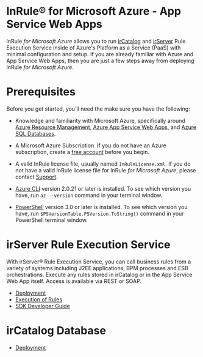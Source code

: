 InRule® for Microsoft Azure - App Service Web Apps
====

InRule _for Microsoft Azure_ allows you to run [irCatalog](https://www.inrule.com/products/inrule-components/ircatalog/) and [irServer](https://www.inrule.com/products/inrule-components/irserverruleexecutionservice/) Rule Execution Service inside of Azure's Platform as a Service (PaaS) with minimal configuration and setup. If you are already familiar with Azure and App Service Web Apps, then you are just a few steps away from deploying InRule _for Microsoft Azure_.

# Prerequisites

Before you get started, you'll need the make sure you have the following:

* Knowledge and familiarity with Microsoft Azure, specifically around [Azure Resource Management](https://docs.microsoft.com/en-us/azure/azure-resource-manager/), [Azure App Service Web Apps](https://docs.microsoft.com/en-us/azure/app-service/), and [Azure SQL Databases](https://docs.microsoft.com/en-us/azure/sql-database/).

* A Microsoft Azure Subscription. If you do not have an Azure subscription, create a [free account](https://azure.microsoft.com/en-us/free/) before you begin.

* A valid InRule license file, usually named `InRuleLicense.xml`. If you do not have a valid InRule license file for InRule _for Microsoft Azure_, please contact [Support](mailto:support@inrule.com?subject=InRule®%20for%20Microsoft%20Azure%20-%20App%20Service%20Web%20Apps).

* [Azure CLI](https://docs.microsoft.com/en-us/cli/azure/install-azure-cli) version 2.0.21 or later is installed. To see which version you have, run `az --version` command in your terminal window.

* [PowerShell](https://docs.microsoft.com/en-us/powershell/scripting/powershell-scripting) version 3.0 or later is installed. To see which version you have, run `$PSVersionTable.PSVersion.ToString()` command in your PowerShell terminal window.

# irServer Rule Execution Service

With irServer® Rule Execution Service, you can call business rules from a variety of systems including J2EE applications, BPM processes and ESB orchestrations. Execute any rules stored in irCatalog or in the App Service Web App itself. Access is available via REST or SOAP.

* [Deployment](doc/irserver-rule-execution-service.md)
* [Execution of Rules](doc/irserver-rule-execution-service.md#execution-of-rules)
* [SDK Developer Guide](https://support.inrule.com/help/irSDKHelp50/index.html?irsoa_-_rules_as_services.htm)

# irCatalog Database

* [Deployment](doc/ircatalog-database.md)




